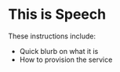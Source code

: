 # This is Speech

These instructions include:
- Quick blurb on what it is
- How to provision the service